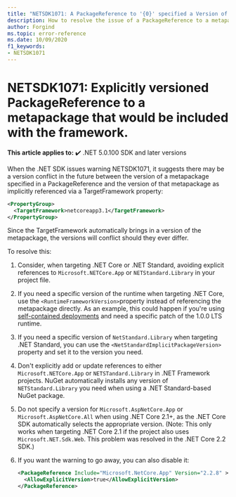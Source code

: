 ```yaml
---
title: "NETSDK1071: A PackageReference to '{0}' specified a Version of `{1}`."
description: How to resolve the issue of a PackageReference to a metapackage included with the framework with a version.
author: Forgind
ms.topic: error-reference
ms.date: 10/09/2020
f1_keywords:
- NETSDK1071
---
```

# NETSDK1071: Explicitly versioned PackageReference to a metapackage that would be included with the framework.

**This article applies to:** ✔️ .NET 5.0.100 SDK and later versions

When the .NET SDK issues warning NETSDK1071, it suggests there may be a version conflict in the future between the version of a metapackage specified in a PackageReference and the version of that metapackage as implicitly referenced via a TargetFramework property:

```xml
<PropertyGroup>
  <TargetFramework>netcoreapp3.1</TargetFramework>
</PropertyGroup>
```

Since the TargetFramework automatically brings in a version of the metapackage, the versions will conflict should they ever differ.

To resolve this:

1. Consider, when targeting .NET Core or .NET Standard, avoiding explicit references to `Microsoft.NETCore.App` or `NETStandard.Library` in your project file.
2. If you need a specific version of the runtime when targeting .NET Core, use the `<RuntimeFrameworkVersion>`property instead of referencing the metapackage directly. As an example, this could happen if you're using [self-contained deployments](../../deploying/index.md#publish-self-contained) and need a specific patch of the 1.0.0 LTS runtime.
3. If you need a specific version of `NetStandard.Library` when targeting .NET Standard, you can use the `<NetStandardImplicitPackageVersion>` property and set it to the version you need.
4. Don't explicitly add or update references to either `Microsoft.NETCore.App` or `NETSTandard.Library` in .NET Framework projects. NuGet automatically installs any version of `NETStandard.Library` you need when using a .NET Standard-based NuGet package.
5. Do not specify a version for `Microsoft.AspNetCore.App` or `Microsoft.AspNetCore.All` when using .NET Core 2.1+, as the .NET Core SDK automatically selects the appropriate version. (Note: This only works when targeting .NET Core 2.1 if the project also uses `Microsoft.NET.Sdk.Web`. This problem was resolved in the .NET Core 2.2 SDK.)
6. If you want the warning to go away, you can also disable it:

   ```xml
   <PackageReference Include="Microsoft.NetCore.App" Version="2.2.8" >
     <AllowExplicitVersion>true</AllowExplicitVersion>
   </PackageReference>
   ```
